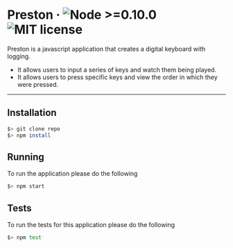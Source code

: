 # Preston &middot; ![Node >=0.10.0](https://img.shields.io/node/v/react.svg) ![MIT license](https://img.shields.io/badge/license-MIT-blue.svg)

Preston is a javascript application that creates a digital keyboard with logging. 
* It allows users to input a series of keys and watch them being played.
* It allows users to press specific keys and view the order in which they were pressed.

---

## Installation
```sh
$> git clone repo
$> npm install
```

## Running
To run the application please do the following
```sh
$> npm start
```

## Tests
To run the tests for this application please do the following
```sh
$> npm test
```

